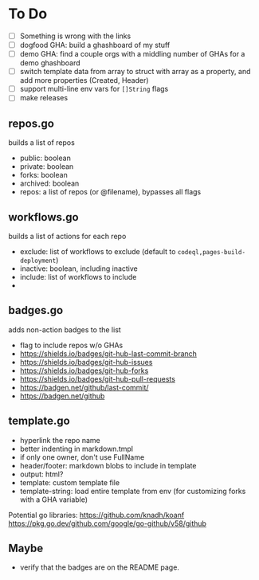 # To Do

- [ ] Something is wrong with the links
- [ ] dogfood GHA: build a ghashboard of my stuff
- [ ] demo GHA: find a couple orgs with a middling number of GHAs for a demo ghashboard
- [ ] switch template data from array to struct with array as a property, and add more properties (Created, Header)
- [ ] support multi-line env vars for `[]String` flags
- [ ] make releases

## repos.go

builds a list of repos

 * public: boolean 
 * private: boolean
 * forks: boolean
 * archived: boolean
 * repos: a list of repos (or @filename), bypasses all flags

## workflows.go

builds a list of actions for each repo

 * exclude: list of workflows to exclude (default to `codeql,pages-build-deployment`)
 * inactive: boolean, including inactive 
 * include: list of workflows to include
 * 

## badges.go

adds non-action badges to the list

 * flag to include repos w/o GHAs
 * https://shields.io/badges/git-hub-last-commit-branch
 * https://shields.io/badges/git-hub-issues
 * https://shields.io/badges/git-hub-forks
 * https://shields.io/badges/git-hub-pull-requests
 * https://badgen.net/github/last-commit/
 * https://badgen.net/github

## template.go

 * hyperlink the repo name
 * better indenting in markdown.tmpl
 * if only one owner, don't use FullName
 * header/footer: markdown blobs to include in template
 * output: html?
 * template: custom template file
 * template-string: load entire template from env (for customizing forks with a GHA variable)

Potential go libraries:
https://github.com/knadh/koanf
https://pkg.go.dev/github.com/google/go-github/v58/github

## Maybe

 * verify that the badges are on the README page.
